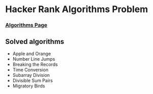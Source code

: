 # Hacker Rank Algorithms Problem

###  [Algorithms Page](https://www.hackerrank.com/domains/algorithms)

## Solved algorithms
- Apple and Orange
- Number Line Jumps
- Breaking the Records
- Time Conversion
- Subarray Division
- Divisible Sum Pairs
- Migratory Birds